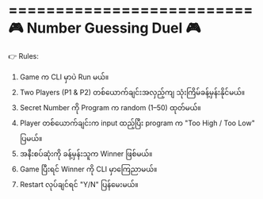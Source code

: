 ==========================
 🎮 Number Guessing Duel 🎮
==========================

👉 Rules:
1. Game က CLI မှာပဲ Run မယ်။
2. Two Players (P1 & P2) တစ်ယောက်ချင်းအလှည့်ကျ သုံးကြိမ်ခန့်မှန်းနိုင်မယ်။
3. Secret Number ကို Program က random (1–50) ထုတ်မယ်။
4. Player တစ်ယောက်ချင်းက input ထည့်ပြီး program က "Too High / Too Low" ပြမယ်။
5. အနီးစပ်ဆုံးကို ခန့်မှန်းသူက Winner ဖြစ်မယ်။
6. Game ပြီးရင် Winner ကို CLI မှာကြေညာမယ်။
7. Restart လုပ်ချင်ရင် "Y/N" ပြန်မေးမယ်။
